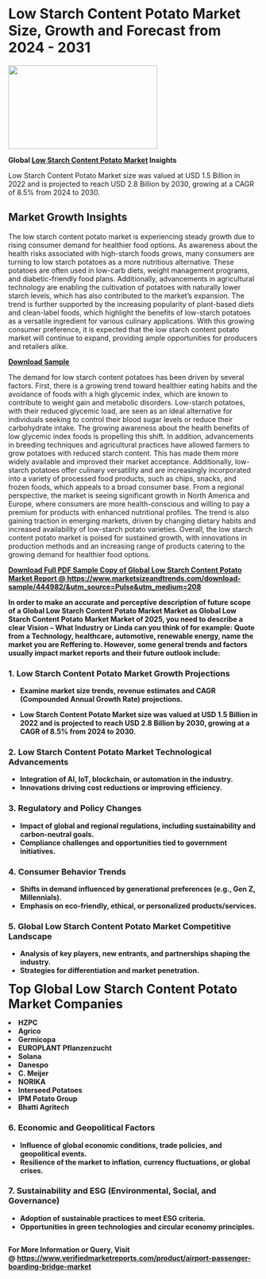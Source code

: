 <H1>Low Starch Content Potato Market Size, Growth and Forecast from 2024 - 2031</H1><img class="aligncenter size-medium wp-image-584254" src="https://thirdeyenews.in/wp-content/uploads/2024/09/Global-Market-Research-300x168.jpeg" alt="" width="300" height="168" /><p><strong>Global&nbsp;<a href="https://www.marketsizeandtrends.com/download-sample/444982/&amp;utm_source=Pulse&amp;utm_medium=208">Low Starch Content Potato Market</a> Insights</strong></p><p>Low Starch Content Potato Market size was valued at USD 1.5 Billion in 2022 and is projected to reach USD 2.8 Billion by 2030, growing at a CAGR of 8.5% from 2024 to 2030.</p><p><h2>Market Growth Insights</h2> <p>The low starch content potato market is experiencing steady growth due to rising consumer demand for healthier food options. As awareness about the health risks associated with high-starch foods grows, many consumers are turning to low starch potatoes as a more nutritious alternative. These potatoes are often used in low-carb diets, weight management programs, and diabetic-friendly food plans. Additionally, advancements in agricultural technology are enabling the cultivation of potatoes with naturally lower starch levels, which has also contributed to the market’s expansion. The trend is further supported by the increasing popularity of plant-based diets and clean-label foods, which highlight the benefits of low-starch potatoes as a versatile ingredient for various culinary applications. With this growing consumer preference, it is expected that the low starch content potato market will continue to expand, providing ample opportunities for producers and retailers alike.</p> <p><strong><a href="#">Download Sample</a></strong></p> <p>The demand for low starch content potatoes has been driven by several factors. First, there is a growing trend toward healthier eating habits and the avoidance of foods with a high glycemic index, which are known to contribute to weight gain and metabolic disorders. Low-starch potatoes, with their reduced glycemic load, are seen as an ideal alternative for individuals seeking to control their blood sugar levels or reduce their carbohydrate intake. The growing awareness about the health benefits of low glycemic index foods is propelling this shift. In addition, advancements in breeding techniques and agricultural practices have allowed farmers to grow potatoes with reduced starch content. This has made them more widely available and improved their market acceptance. Additionally, low-starch potatoes offer culinary versatility and are increasingly incorporated into a variety of processed food products, such as chips, snacks, and frozen foods, which appeals to a broad consumer base. From a regional perspective, the market is seeing significant growth in North America and Europe, where consumers are more health-conscious and willing to pay a premium for products with enhanced nutritional profiles. The trend is also gaining traction in emerging markets, driven by changing dietary habits and increased availability of low-starch potato varieties. Overall, the low starch content potato market is poised for sustained growth, with innovations in production methods and an increasing range of products catering to the growing demand for healthier food options.</p> <p><strong><a href="#"></p><p><span class=""><strong>Download Full PDF Sample Copy of Global Low Starch Content Potato Market Report</strong> @ <a href="https://www.marketsizeandtrends.com/download-sample/444982/&amp;utm_source=Pulse&amp;utm_medium=208" target="_blank">https://www.marketsizeandtrends.com/download-sample/444982/&amp;utm_source=Pulse&amp;utm_medium=208</a></span></p><p>In order to make an accurate and perceptive description of future scope of a Global&nbsp;Low Starch Content Potato Market Market as Global&nbsp;Low Starch Content Potato Market Market of 2025, you need to describe a clear Vision &ndash; What Industry or Linda can you think of for example: Quote from a Technology, healthcare, automotive, renewable energy, name the market you are Reffering to. However, some general trends and factors usually impact market reports and their future outlook include:</p><h3>1.&nbsp;<strong>Low Starch Content Potato Market Growth Projections</strong></h3><ul><li>Examine market size trends, revenue estimates and CAGR (Compounded Annual Growth Rate) projections.</li><li><p>Low Starch Content Potato Market size was valued at USD 1.5 Billion in 2022 and is projected to reach USD 2.8 Billion by 2030, growing at a CAGR of 8.5% from 2024 to 2030.</p></li></ul><h3>2.&nbsp;<strong>Low Starch Content Potato Market Technological Advancements</strong></h3><ul><li>Integration of AI, IoT, blockchain, or automation in the industry.</li><li>Innovations driving cost reductions or improving efficiency.</li></ul><h3>3.&nbsp;<strong>Regulatory and Policy Changes</strong></h3><ul><li>Impact of global and regional regulations, including sustainability and carbon-neutral goals.</li><li>Compliance challenges and opportunities tied to government initiatives.</li></ul><h3>4.&nbsp;<strong>Consumer Behavior Trends</strong></h3><ul><li>Shifts in demand influenced by generational preferences (e.g., Gen Z, Millennials).</li><li>Emphasis on eco-friendly, ethical, or personalized products/services.</li></ul><h3>5.&nbsp;<strong>Global Low Starch Content Potato Market Competitive Landscape</strong></h3><ul><li>Analysis of key players, new entrants, and partnerships shaping the industry.</li><li>Strategies for differentiation and market penetration.</li></ul><p data-pm-slice="1 1 []"><span style="color: inherit; font-family: inherit; font-size: 25px;">Top Global Low Starch Content Potato Market Companies</span></p><div class="" data-test-id=""><p><li>HZPC</li><li> Agrico</li><li> Germicopa</li><li> EUROPLANT Pflanzenzucht</li><li> Solana</li><li> Danespo</li><li> C. Meijer</li><li> NORIKA</li><li> Interseed Potatoes</li><li> IPM Potato Group</li><li> Bhatti Agritech</li></p></div><h3>6.&nbsp;<strong>Economic and Geopolitical Factors</strong></h3><ul><li>Influence of global economic conditions, trade policies, and geopolitical events.</li><li>Resilience of the market to inflation, currency fluctuations, or global crises.</li></ul><h3>7.&nbsp;<strong>Sustainability and ESG (Environmental, Social, and Governance)</strong></h3><ul><li>Adoption of sustainable practices to meet ESG criteria.</li><li>Opportunities in green technologies and circular economy principles.</li></ul><h2><strong style="font-size: 14px;">For More Information or Query, Visit @&nbsp;</strong><a style="background-color: #ffffff; font-size: 14px;" href="https://www.marketsizeandtrends.com/report/low-starch-content-potato-market/" target="_blank">https://www.verifiedmarketreports.com/product/airport-passenger-boarding-bridge-market</a></h2>
